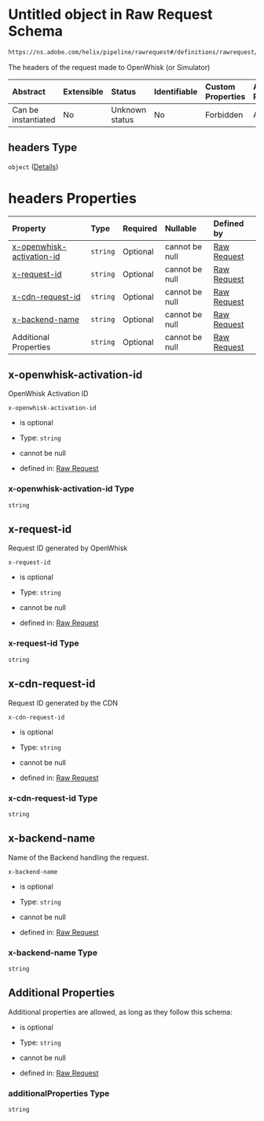 # Untitled object in Raw Request Schema

```txt
https://ns.adobe.com/helix/pipeline/rawrequest#/definitions/rawrequest/properties/headers
```

The headers of the request made to OpenWhisk (or Simulator)

| Abstract            | Extensible | Status         | Identifiable | Custom Properties | Additional Properties | Access Restrictions | Defined In                                                               |
| :------------------ | :--------- | :------------- | :----------- | :---------------- | :-------------------- | :------------------ | :----------------------------------------------------------------------- |
| Can be instantiated | No         | Unknown status | No           | Forbidden         | Allowed               | none                | [rawrequest.schema.json*](rawrequest.schema.json "open original schema") |

## headers Type

`object` ([Details](rawrequest-definitions-rawrequest-properties-headers.md))

# headers Properties

| Property                                                | Type     | Required | Nullable       | Defined by                                                                                                                                                                                                                                   |
| :------------------------------------------------------ | :------- | :------- | :------------- | :------------------------------------------------------------------------------------------------------------------------------------------------------------------------------------------------------------------------------------------- |
| [x-openwhisk-activation-id](#x-openwhisk-activation-id) | `string` | Optional | cannot be null | [Raw Request](rawrequest-definitions-rawrequest-properties-headers-properties-x-openwhisk-activation-id.md "https://ns.adobe.com/helix/pipeline/rawrequest#/definitions/rawrequest/properties/headers/properties/x-openwhisk-activation-id") |
| [x-request-id](#x-request-id)                           | `string` | Optional | cannot be null | [Raw Request](rawrequest-definitions-rawrequest-properties-headers-properties-x-request-id.md "https://ns.adobe.com/helix/pipeline/rawrequest#/definitions/rawrequest/properties/headers/properties/x-request-id")                           |
| [x-cdn-request-id](#x-cdn-request-id)                   | `string` | Optional | cannot be null | [Raw Request](rawrequest-definitions-rawrequest-properties-headers-properties-x-cdn-request-id.md "https://ns.adobe.com/helix/pipeline/rawrequest#/definitions/rawrequest/properties/headers/properties/x-cdn-request-id")                   |
| [x-backend-name](#x-backend-name)                       | `string` | Optional | cannot be null | [Raw Request](rawrequest-definitions-rawrequest-properties-headers-properties-x-backend-name.md "https://ns.adobe.com/helix/pipeline/rawrequest#/definitions/rawrequest/properties/headers/properties/x-backend-name")                       |
| Additional Properties                                   | `string` | Optional | cannot be null | [Raw Request](rawrequest-definitions-rawrequest-properties-headers-additionalproperties.md "https://ns.adobe.com/helix/pipeline/rawrequest#/definitions/rawrequest/properties/headers/additionalProperties")                                 |

## x-openwhisk-activation-id

OpenWhisk Activation ID

`x-openwhisk-activation-id`

*   is optional

*   Type: `string`

*   cannot be null

*   defined in: [Raw Request](rawrequest-definitions-rawrequest-properties-headers-properties-x-openwhisk-activation-id.md "https://ns.adobe.com/helix/pipeline/rawrequest#/definitions/rawrequest/properties/headers/properties/x-openwhisk-activation-id")

### x-openwhisk-activation-id Type

`string`

## x-request-id

Request ID generated by OpenWhisk

`x-request-id`

*   is optional

*   Type: `string`

*   cannot be null

*   defined in: [Raw Request](rawrequest-definitions-rawrequest-properties-headers-properties-x-request-id.md "https://ns.adobe.com/helix/pipeline/rawrequest#/definitions/rawrequest/properties/headers/properties/x-request-id")

### x-request-id Type

`string`

## x-cdn-request-id

Request ID generated by the CDN

`x-cdn-request-id`

*   is optional

*   Type: `string`

*   cannot be null

*   defined in: [Raw Request](rawrequest-definitions-rawrequest-properties-headers-properties-x-cdn-request-id.md "https://ns.adobe.com/helix/pipeline/rawrequest#/definitions/rawrequest/properties/headers/properties/x-cdn-request-id")

### x-cdn-request-id Type

`string`

## x-backend-name

Name of the Backend handling the request.

`x-backend-name`

*   is optional

*   Type: `string`

*   cannot be null

*   defined in: [Raw Request](rawrequest-definitions-rawrequest-properties-headers-properties-x-backend-name.md "https://ns.adobe.com/helix/pipeline/rawrequest#/definitions/rawrequest/properties/headers/properties/x-backend-name")

### x-backend-name Type

`string`

## Additional Properties

Additional properties are allowed, as long as they follow this schema:



*   is optional

*   Type: `string`

*   cannot be null

*   defined in: [Raw Request](rawrequest-definitions-rawrequest-properties-headers-additionalproperties.md "https://ns.adobe.com/helix/pipeline/rawrequest#/definitions/rawrequest/properties/headers/additionalProperties")

### additionalProperties Type

`string`

